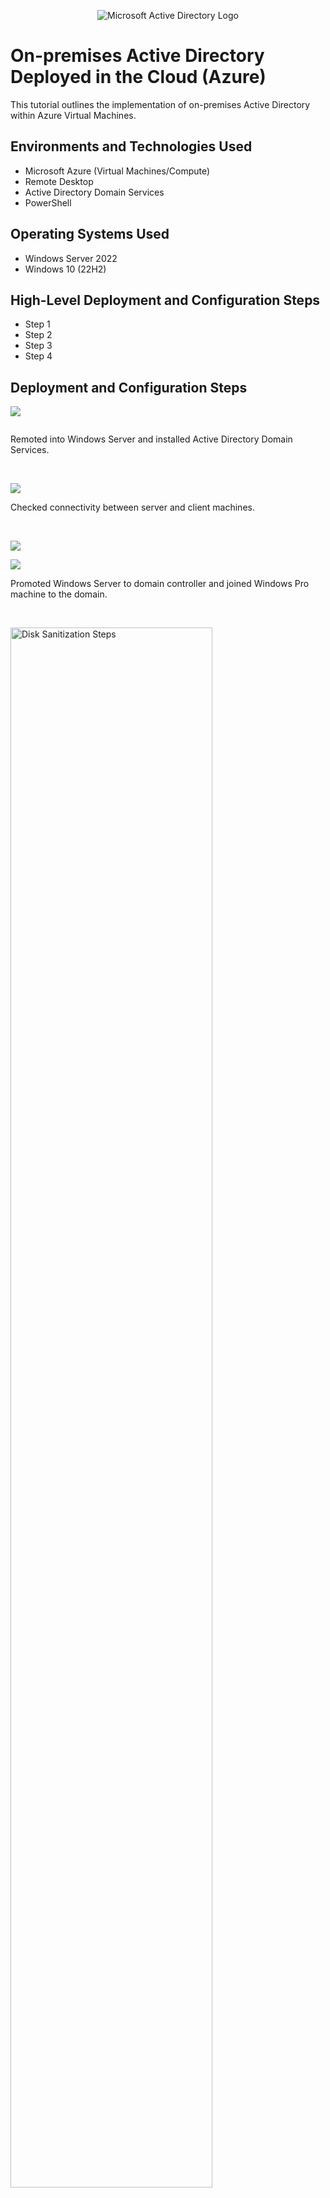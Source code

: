 
<p align="center">
<img src="https://i.imgur.com/pU5A58S.png" alt="Microsoft Active Directory Logo"/>
</p>

<h1>On-premises Active Directory Deployed in the Cloud (Azure)</h1>
This tutorial outlines the implementation of on-premises Active Directory within Azure Virtual Machines.<br />


<h2>Environments and Technologies Used</h2>

- Microsoft Azure (Virtual Machines/Compute)
- Remote Desktop
- Active Directory Domain Services
- PowerShell

<h2>Operating Systems Used </h2>

- Windows Server 2022
- Windows 10 (22H2)

<h2>High-Level Deployment and Configuration Steps</h2>

- Step 1
- Step 2
- Step 3
- Step 4

<h2>Deployment and Configuration Steps</h2>

<p>
<img src="https://github.com/timsherrell/configure-ad/assets/144177449/dfd44420-a79c-434e-be79-b5294a86c34f"/>
</p>
<p>
  <img src="" />
</p>
<p>
Remoted into Windows Server and installed Active Directory Domain Services. 
</p>
<br />

<p>
  <img src="https://github.com/timsherrell/configure-ad/assets/144177449/df475e20-a740-4bbb-8d0c-6249bf0a5351" />
</p>
<p>
  Checked connectivity between server and client machines.
</p>
<br />

<p>
<img src="https://github.com/timsherrell/configure-ad/assets/144177449/a0c52b6a-4c05-4616-924b-4bbcd78d5815"/>
</p>
<p>
  <img src="https://github.com/timsherrell/configure-ad/assets/144177449/48a8ba4d-6978-4546-a488-26dfbefd06eb" />
</p>
<p>
Promoted Windows Server to domain controller and joined Windows Pro machine to the domain. 
</p>
<br />

<p>
<img src="https://i.imgur.com/DJmEXEB.png" height="80%" width="80%" alt="Disk Sanitization Steps"/>
</p>
<p>
Lorem ipsum dolor sit amet, consectetur adipiscing elit, sed do eiusmod tempor incididunt ut labore et dolore magna aliqua. Ut enim ad minim veniam, quis nostrud exercitation ullamco laboris nisi ut aliquip ex ea commodo consequat. Duis aute irure dolor in reprehenderit in voluptate velit esse cillum dolore eu fugiat nulla pariatur.
</p>
<br />
